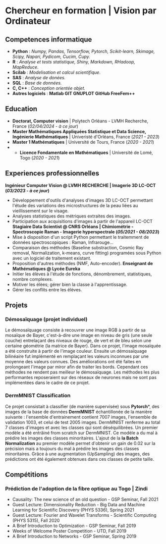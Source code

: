 # Chercheur en formation | Vision par Ordinateur

## Competences informatique
- **Python** :             _Numpy, Pandas, Tensorflow, Pytorch, Scikit-learn, Skimage, Scipy, Napari, Pydicom, Cucim, Cupy._
- **R** :                  _Analyse et tests statistique, Shiny, Markdown, RHadoop, MapReduce._
- **Scilab** :             _Modelisation et calcul scientifique_.
- **SAS** :                _Analyse de donées._
- **SQL** :               _Base de données._
- **C, C++** :            _Conception orientée objet._
- **Autres logiciels** : **Matlab  GIT  GNUPLOT  GitHub  FreeFem++**
    
## Education
- **Doctorat, Computer vision** | Polytech Orléans - LVMH Recherche, France (_02/04/2024 - à ce jour_)						       		
- **Master Mathématiques Appliquées Statistique et Data Science, Ingénierie Mathématiques**	| Univeristé d'Orléans, France (_2021 - 2023_)	 			        		
- **Master 1 Mathématiques** | Université de Tours, France (_2020 - 2021_)
- - **Licence Fondamentale en Mathématiques** | Université de Lomé, Togo (_2020 - 2021_)

## Experiences professionnelles
**Ingénieur Computer Vision @ LVMH RECHERCHE | Imagerie 3D LC-OCT (_03/2023 - à ce jour_)**
- Développement d'outils d'analyses d'images 3D LC-OCT permettant l'étude des variations des microstructures de la peau liées au vieillissement sur le visage.
- Analyses statistiques des métriques extraites des images.  
- Participation aux acquisitions d'images à partir de l'appareil LC-OCT
**Stagiaire Data Scientist @ CNRS Orléans | Chimiométrie - Spectroscopie Raman - Imagerie hyperspectrale (_05/2021 - 08/2023_)**
- Mise à disposition d'un script Python permettant le traitemment de données spectroscopiques : Raman, Infrarouge...
- Comparaison des méthodes (Baseline substraction, Cosmic Ray removal, Normalization, k-means, curve fitting) programées sous Python avec un logiciel de traitement existant.
- Proposition d'autres méthodes (NMF, Auto-encoder).
**Enseignant de Mathématiques @ Lycée Eureka**
- Initier les élèves à l'étude de fonctions, dénombrement, statistiques, nombre complexes.
- Motiver les élèes; gérer bien la classe à l'apprentissage.
- Gérer les conflits entre les élèves. 

## Projets
### Démosaïquage (projet individuel)
Le démosaïquage consiste à recouvrer une image RGB à partir de sa mosaïque de Bayer, c'est-à-dire une image en niveau de gris (une seule couche) entrelaçant des niveaux de rouge, de vert et de bleu selon une certaine géométrie (la matrice de Bayer).
Dans ce projet, l'image mosaïquée a été construite à partir de l'image couleur. Ensuite un démosaïquage bilinéaire fut implémenté en remplaçant les valeurs inconnues par une moyenne des valeurs connues. Des améliorations ont été faites en prolongeant l'image par miror afin de traiter les bords. 
Cependant ces méthodes ne rendent pas meilleur le démosaïquage. 
Les méthodes les plus performantes reposeraient sur des réseaux de neurones mais ne sont pas implémentées dans le cadre de ce projet.

### DermMNIST Classification
Ce projet consistait à classifier (de manière supervisée) sous **Pytorch***, des images de la base de données **DermMNIST** échantillonée de la manière suivante : l'ensemble d'entrainement contient 7007 images, l'ensemble de validation 1003, et celui de test 2005 images. DermMNIST renferme au total 7 classes d'images et avec les classes qui sont déséquilibrées. 
Un premier modèle a été entrâiné from scratch sur DermMNIST. Ce modèle a du mal à prédire les images des classes minoritaires. L'ajout de la **la Batch Normalization** au premier modèle permet d'obtenir un gain de 0.02 sur la précision mais a toujours du mal à prédire les images des classes minoritaires. Grâce à une augmentation (UpSampling) des images, des prédictions ont été également obtenues dans ces classes de petite taille. 

## Compétitions
### Prédiction de l'adoption de la fibre optique au Togo | Zindi
- Causality: The new science of an old question - GSP Seminar, Fall 2021
- Guest Lecture: Dimensionality Reduction - Big Data and Machine Learning for Scientific Discovery (PHYS 5336), Spring 2021
- Guest Lecture: Fourier and Wavelet Transforms - Scientific Computing (PHYS 5315), Fall 2020
- A Brief Introduction to Optimization - GSP Seminar, Fall 2019
- Weeks of Welcome Poster Competition - UTD, Fall 2019
- A Brief Introduction to Networks - GSP Seminar, Spring 2019


